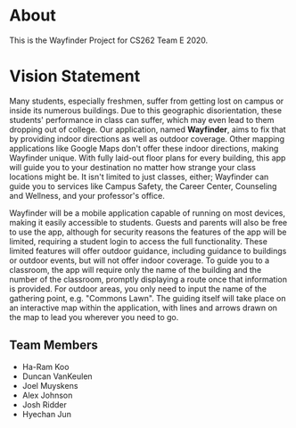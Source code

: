 # About
This is the Wayfinder Project for CS262 Team E 2020.

# Vision Statement
Many students, especially freshmen, suffer from getting lost on campus or inside its numerous buildings. Due to this geographic disorientation, these students' performance in class can suffer, which may even lead to them dropping out of college. Our application, named **Wayfinder**, aims to fix that by providing indoor directions as well as outdoor coverage. Other mapping applications like Google Maps don't offer these indoor directions, making Wayfinder unique. With fully laid-out floor plans for every building, this app will guide you to your destination no matter how strange your class locations might be. It isn't limited to just classes, either; Wayfinder can guide you to services like Campus Safety, the Career Center, Counseling and Wellness, and your professor's office.

Wayfinder will be a mobile application capable of running on most devices, making it easily accessible to students. Guests and parents will also be free to use the app, although for security reasons the features of the app will be limited, requiring a student login to access the full functionality. These limited features will offer outdoor guidance, including guidance to buildings or outdoor events, but will not offer indoor coverage. To guide you to a classroom, the app will require only the name of the building and the number of the classroom, promptly displaying a route once that information is provided. For outdoor areas, you only need to input the name of the gathering point, e.g. "Commons Lawn". The guiding itself will take place on an interactive map within the application, with lines and arrows drawn on the map to lead you wherever you need to go.

## Team Members
* Ha-Ram Koo
* Duncan VanKeulen
* Joel Muyskens
* Alex Johnson
* Josh Ridder
* Hyechan Jun
